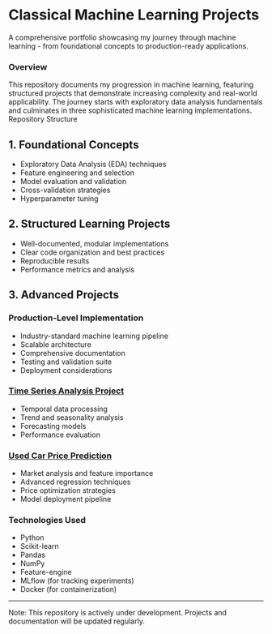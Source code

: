 # Classical Machine Learning Projects
A comprehensive portfolio showcasing my journey through machine learning - from foundational concepts to production-ready applications.
### Overview
This repository documents my progression in machine learning, featuring structured projects that demonstrate increasing complexity and real-world applicability. The journey starts with exploratory data analysis fundamentals and culminates in three sophisticated machine learning implementations.
Repository Structure
## 1. Foundational Concepts

* Exploratory Data Analysis (EDA) techniques
* Feature engineering and selection
* Model evaluation and validation
* Cross-validation strategies
* Hyperparameter tuning

## 2. Structured Learning Projects

* Well-documented, modular implementations
* Clear code organization and best practices
* Reproducible results
* Performance metrics and analysis

## 3. Advanced Projects
### Production-Level Implementation

* Industry-standard machine learning pipeline
* Scalable architecture
* Comprehensive documentation
* Testing and validation suite
* Deployment considerations

### [Time Series Analysis Project](https://github.com/vyshnev/sales-forecasting-system)

* Temporal data processing
* Trend and seasonality analysis
* Forecasting models
* Performance evaluation

### [Used Car Price Prediction](https://github.com/vyshnev/used-car-price-prediction.git)

* Market analysis and feature importance
* Advanced regression techniques
* Price optimization strategies
* Model deployment pipeline

### Technologies Used

* Python
* Scikit-learn
* Pandas
* NumPy
* Feature-engine
* MLflow (for tracking experiments)
* Docker (for containerization)
---
Note: This repository is actively under development. Projects and documentation will be updated regularly.